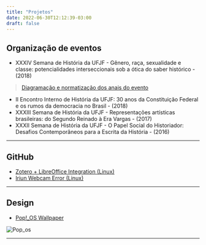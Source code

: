 ```yaml
---
title: "Projetos"
date: 2022-06-30T12:12:39-03:00
draft: false
---
```

## Organização de eventos

- XXXIV Semana de História da UFJF - Gênero, raça, sexualidade e classe: potencialidades interseccionais sob a ótica do saber histórico - (2018) 
> [Diagramação e normatização dos anais do evento](https://www.ufjf.br/semanadehistoria/files/2010/02/Anais-2018.pdf)
- II Encontro Interno de História da UFJF: 30 anos da Constituição Federal e os rumos da democracia no Brasil - (2018)
- XXXIII Semana de História da UFJF - Representações artísticas brasileiras: do Segundo Reinado à Era Vargas - (2017)
- XXXII Semana de História da UFJF - O Papel Social do Historiador: Desafios Contemporâneos para a Escrita da História - (2016)
***
## GitHub

- [Zotero + LibreOffice Integration (Linux)](https://github.com/geraldohomero/Zotero-LibreOffice-Linux)
- [Iriun Webcam Error (Linux)](https://github.com/geraldohomero/iriunwebcam_linux_error)
***
## Design

- [Pop!_OS Wallpaper](https://www.pling.com/p/1770949/)

![Pop_os](https://images-wixmp-ed30a86b8c4ca887773594c2.wixmp.com/f/0ff68a18-d342-45b0-807b-d1311e1c0fd1/df3ycrs-ca46e3ff-2e10-4724-ba4d-c75f899d648e.png/v1/fill/w_1280,h_536,q_80,strp/pop__os_wallpaper_ultrawide_by_mandjoca6_df3ycrs-fullview.jpg?token=eyJ0eXAiOiJKV1QiLCJhbGciOiJIUzI1NiJ9.eyJzdWIiOiJ1cm46YXBwOjdlMGQxODg5ODIyNjQzNzNhNWYwZDQxNWVhMGQyNmUwIiwiaXNzIjoidXJuOmFwcDo3ZTBkMTg4OTgyMjY0MzczYTVmMGQ0MTVlYTBkMjZlMCIsIm9iaiI6W1t7ImhlaWdodCI6Ijw9NTM2IiwicGF0aCI6IlwvZlwvMGZmNjhhMTgtZDM0Mi00NWIwLTgwN2ItZDEzMTFlMWMwZmQxXC9kZjN5Y3JzLWNhNDZlM2ZmLTJlMTAtNDcyNC1iYTRkLWM3NWY4OTlkNjQ4ZS5wbmciLCJ3aWR0aCI6Ijw9MTI4MCJ9XV0sImF1ZCI6WyJ1cm46c2VydmljZTppbWFnZS5vcGVyYXRpb25zIl19._Nt4xwTR7AhDVz-05Ns8dqUlkNtH5iQYgfhRdLc-lI0)

***